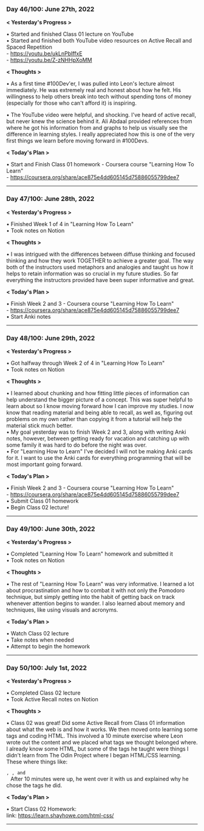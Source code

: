 ### Day 46/100: June 27th, 2022

**< Yesterday's Progress >**

• Started and finished Class 01 lecture on YouTube <br>
• Started and finished both YouTube video resources on Active Recall and Spaced Repetition<br>
    - https://youtu.be/ukLnPbIffxE<br>
    - https://youtu.be/Z-zNHHpXoMM <br>


**< Thoughts >**

• As a first time #100Dev'er, I was pulled into Leon's lecture almost immediately. He was extremely real and honest about how he felt. His willingness to help others break into tech without spending tons of money (especially for those who can't afford it) is inspiring. 

• The YouTube video were helpful, and shocking. I've heard of active recall, but never knew the science behind it. Ali Abdaal provided references from where he got his information from and graphs to help us visually see the difference in learning styles. I really appreciated how this is one of the very first things we learn before moving forward in #100Devs. 

**< Today's Plan >**

• Start and Finish Class 01 homework - Coursera course "Learning How To Learn" <br>
    - https://coursera.org/share/ace875e4dd605145d75886055799dee7

---

### Day 47/100: June 28th, 2022

**< Yesterday's Progress >**

• Finished Week 1 of 4 in "Learning How To Learn" <br>
• Took notes on Notion<br>


**< Thoughts >**

• I was intrigued with the differences between diffuse thinking and focused thinking and how they work TOGETHER to achieve a greater goal. The way both of the instructors used metaphors and analogies and taught us how it helps to retain information was so crucial in my future studies. So far everything the instructors provided have been super informative and great.


**< Today's Plan >**

• Finish Week 2 and 3 - Coursera course "Learning How To Learn" <br>
    - https://coursera.org/share/ace875e4dd605145d75886055799dee7 <br>
• Start Anki notes<br>

---

### Day 48/100: June 29th, 2022

**< Yesterday's Progress >**

• Got halfway through Week 2 of 4 in "Learning How To Learn" <br>
• Took notes on Notion<br>


**< Thoughts >**

• I learned about chunking and how fitting little pieces of information can help understand the bigger picture of a concept. This was super helpful to learn about so I know moving forward how I can improve my studies. I now know that reading material and being able to recall, as well as, figuring out problems on my own rather than copying it from a tutorial will help the material stick much better. <br>
• My goal yesterday was to finish Week 2 and 3, along with writing Anki notes, however, between getting ready for vacation and catching up with some family it was hard to do before the night was over. <br>
• For "Learning How to Learn" I've decided I will not be making Anki cards for it. I want to use the Anki cards for everything programming that will be most important going forward. <br>


**< Today's Plan >**

• Finish Week 2 and 3 - Coursera course "Learning How To Learn" <br>
    - https://coursera.org/share/ace875e4dd605145d75886055799dee7 <br>
• Submit Class 01 homework <br>
• Begin Class 02 lecture!<br>

---

### Day 49/100: June 30th, 2022

**< Yesterday's Progress >**

• Completed "Learning How To Learn" homework and submitted it <br>
• Took notes on Notion<br>


**< Thoughts >**

• The rest of "Learning How To Learn" was very informative. I learned a lot about procrastination and how to combat it with not only the Pomodoro technique, but simply getting into the habit of getting back on track whenever attention begins to wander. I also learned about memory and techniques, like using visuals and acronyms.


**< Today's Plan >**

• Watch Class 02 lecture <br>
• Take notes when needed <br>
• Attempt to begin the homework

---

### Day 50/100: July 1st, 2022

**< Yesterday's Progress >**

• Completed Class 02 lecture <br>
• Took Active Recall notes on Notion<br>


**< Thoughts >**

• Class 02 was great! Did some Active Recall from Class 01 information about what the web is and how it works. We then moved onto learning some tags and coding HTML. This involved a 10 minute exercise where Leon wrote out the content and we placed what tags we thought belonged where. I already know some HTML, but some of the tags he taught were things I didn't learn from The Odin Project where I began HTML/CSS learning. These where things like:
<code> <aside>, <selection>, and <article> </code>
After 10 minutes were up, he went over it with us and explained why he chose the tags he did. 


**< Today's Plan >**

• Start Class 02 Homework: <br>
link: https://learn.shayhowe.com/html-css/ <br>

---


